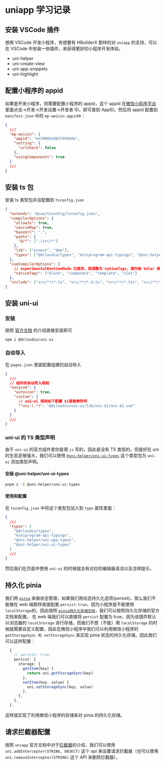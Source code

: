 # uniapp 学习记录

## 安装 VSCode 插件

想用 VSCode 开发小程序，有想要有 HBuilderX 那样的对 `uniapp` 的支持，可以在 VSCode 中安装一些插件，来获得更好的小程序开发体验。

- uni-helper
- uni-create-view
- uni-app-snippets
- uni-highlight

## 配置小程序的 appid

如果是开发小程序，则需要配置小程序的 appid，这个 appid 在[微信小程序平台](https://mp.weixin.qq.com/wxamp/devprofile/get_profile?token=366032452&lang=zh_CN)里面点击->开发->开发设置->开发者 ID，即可查到 AppID。然后将 appid 配置到 `manifest.json` 中的 `mp-weixin.appid中`：

```json
{
  ///
  "mp-weixin": {
    "appid": "wx398054d8379566de",
    "setting": {
      "urlCheck": false
    },
    "usingComponents": true
  }
  ///
}
```

## 安装 ts 包

安装 ts 类型包并且配置到 `tsconfig.json`

```json
{
  "extends": "@vue/tsconfig/tsconfig.json",
  "compilerOptions": {
    "allowJs": true,
    "sourceMap": true,
    "baseUrl": ".",
    "paths": {
      "@/*": ["./src/*"]
    },
    "lib": ["esnext", "dom"],
    "types": ["@dcloudio/types", "miniprogram-api-typings", "@uni-helper/uni-app-types"]
  },
  "vueCompilerOptions": {
    // experimentalRuntimeMode 已废弃，现调整为 nativeTags，请升级 Volar 插件至最新版本
    "nativeTags": ["block", "component", "template", "slot"]
  },
  "include": ["src/**/*.ts", "src/**/*.d.ts", "src/**/*.tsx", "src/**/*.vue"]
}
```

## 安装 uni-ui

### 安装

按照 [官方文档](https://uniapp.dcloud.net.cn/component/uniui/quickstart.html#npm%E5%AE%89%E8%A3%85) 的介绍直接安装即可

```bash
npm i @dcloudio/uni-ui
```

### 自动导入

在 `pages.json` 里面配置组建的自动导入

```json
{
  ///
  // 组件的自动导入规则
  "easycom": {
    "autoscan": true,
    "custom": {
      // uni-ui 规则如下配置 $1是替换符号
      "^uni-(.*)": "@dcloudio/uni-ui/lib/uni-$1/uni-$1.vue"
    }
  }
  ///
}
```

### uni-ui 的 TS 类型声明

由于 `uni-ui` 的官方组件爱你是用 `js` 写的，因此是没有 TS 类型的，但是好在 uni 的生态足够强大，我们可以使用 [`@uni-helper/uni-ui-types`](https://www.npmjs.com/package/@uni-helper/uni-ui-types) 这个类型包为 `uni-ui` 添加类型声明。

#### 安装 @uni-helper/uni-ui-types

```bash
pnpm i -D @uni-helper/uni-ui-types
```

#### 使用和配置

在 `tsconfig.json` 中将这个类型包加入到 `typs` 属性里面：

```json
{
  ///
  "types": [
    "@dcloudio/types",
    "miniprogram-api-typings",
    "@uni-helper/uni-app-types",
    "@uni-helper/uni-ui-types"
  ]
  ///
}
```

然后我们在页面中使用 `uni-ui` 的时候就会有对应的编辑器语法以及注释提示。

## 持久化 pinia

我们用 [`pinia`](https://pinia.vuejs.org/zh/) 来做状态管理，如果我们用状态持久化选项(persist)，那么我们不能像在 web 端那样直接配置 `persist:true`，因为小程序是不能使用 `localStorage`的，因此按照 [`pinia持久化存储文档`](https://prazdevs.github.io/pinia-plugin-persistedstate/)，我们可以按照持久化存储的官方文档来配置。
在 web 端我们可以直接将 `persist` 配置为 true，因为该插件默认以浏览器的 `localStorage` 进行存储，而我们不想（不能）用 `localStorage` 的时候就需要自定义配置，因此在微信小程序中我们可以利用微信小程序的 `getStorageSync 和 setStorageSync` 来实现 pinia 状态的持久化存储。因此我们可以这样配置：

```ts
  {
    // persist: true,
    persist: {
      storage: {
        getItem(key) {
          return uni.getStorageSync(key)
        },
        setItem(key, value) {
          uni.setStorageSync(key, value)
        },
      },
    },
  },
```

这样就实现了利用微信小程序的存储来对 pinia 的持久化存储。

## 请求拦截器配置

按照 `uniapp` 官方文档中对于[拦截器](https://uniapp.dcloud.net.cn/api/interceptor.html#addinterceptor)的介绍，我们可以使用 `uni.addInterceptor(STRING, OBJECT)` 这个 api 来设置请求拦截器（也可以使用 `uni.removeInterceptor(STRING)` 这个 API 来删除拦截器），
